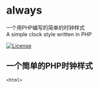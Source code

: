 # always
一个用PHP编写的简单的时钟样式<br>A simple clock style written in PHP


[![License](https://img.shields.io/badge/PHP-yoonA🌱-blue.svg?style=flat-square&logo=php)](https://auzgo.com/)


## 一个简单的PHP时钟样式
 ```
 <html>
 ```
